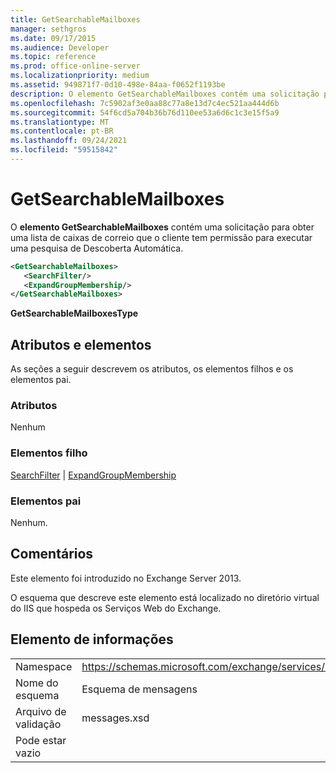 ```yaml
---
title: GetSearchableMailboxes
manager: sethgros
ms.date: 09/17/2015
ms.audience: Developer
ms.topic: reference
ms.prod: office-online-server
ms.localizationpriority: medium
ms.assetid: 949871f7-0d10-498e-84aa-f0652f1193be
description: O elemento GetSearchableMailboxes contém uma solicitação para obter uma lista de caixas de correio que o cliente tem permissão para executar uma pesquisa de Descoberta Automática.
ms.openlocfilehash: 7c5902af3e0aa88c77a8e13d7c4ec521aa444d6b
ms.sourcegitcommit: 54f6cd5a704b36b76d110ee53a6d6c1c3e15f5a9
ms.translationtype: MT
ms.contentlocale: pt-BR
ms.lasthandoff: 09/24/2021
ms.locfileid: "59515842"
---
```

# <a name="getsearchablemailboxes"></a>GetSearchableMailboxes

O **elemento GetSearchableMailboxes** contém uma solicitação para obter uma lista de caixas de correio que o cliente tem permissão para executar uma pesquisa de Descoberta Automática. 
  
```XML
<GetSearchableMailboxes>
   <SearchFilter/>
   <ExpandGroupMembership/>
</GetSearchableMailboxes>
```

 **GetSearchableMailboxesType**
## <a name="attributes-and-elements"></a>Atributos e elementos

As seções a seguir descrevem os atributos, os elementos filhos e os elementos pai.
  
### <a name="attributes"></a>Atributos

Nenhum
  
### <a name="child-elements"></a>Elementos filho

[SearchFilter](searchfilter.md)  |  [ExpandGroupMembership](expandgroupmembership.md)
  
### <a name="parent-elements"></a>Elementos pai

Nenhum.
  
## <a name="remarks"></a>Comentários

Este elemento foi introduzido no Exchange Server 2013.
  
O esquema que descreve este elemento está localizado no diretório virtual do IIS que hospeda os Serviços Web do Exchange.
  
## <a name="element-information"></a>Elemento de informações

|||
|:-----|:-----|
|Namespace  <br/> |https://schemas.microsoft.com/exchange/services/2006/messages  <br/> |
|Nome do esquema  <br/> |Esquema de mensagens  <br/> |
|Arquivo de validação  <br/> |messages.xsd  <br/> |
|Pode estar vazio  <br/> ||
   

